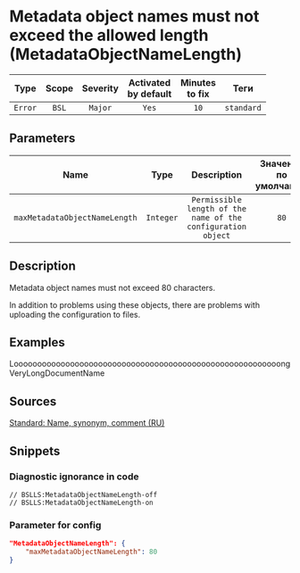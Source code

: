 # Metadata object names must not exceed the allowed length (MetadataObjectNameLength)

|  Type   | Scope | Severity | Activated<br>by default | Minutes<br>to fix |    Теги    |
|:-------:|:-----:|:--------:|:-----------------------------:|:-----------------------:|:----------:|
| `Error` | `BSL` | `Major`  |             `Yes`             |          `10`           | `standard` |

## Parameters


|             Name              |   Type    |                         Description                          | Значение<br>по умолчанию |
|:-----------------------------:|:---------:|:------------------------------------------------------------:|:------------------------------:|
| `maxMetadataObjectNameLength` | `Integer` | `Permissible length of the name of the configuration object` |              `80`              |
<!-- Блоки выше заполняются автоматически, не трогать -->
## Description
<!-- Описание диагностики заполняется вручную. Необходимо понятным языком описать смысл и схему работу -->

Metadata object names must not exceed 80 characters.

In addition to problems using these objects, there are problems with uploading the configuration to files.

## Examples

LooooooooooooooooooooooooooooooooooooooooooooooooooooooooongVeryLongDocumentName

## Sources
<!-- Необходимо указывать ссылки на все источники, из которых почерпнута информация для создания диагностики -->

[Standard: Name, synonym, comment (RU)](https://its.1c.ru/db/v8std#content:474:hdoc:2.3)

## Snippets

<!-- Блоки ниже заполняются автоматически, не трогать -->
### Diagnostic ignorance in code

```bsl
// BSLLS:MetadataObjectNameLength-off
// BSLLS:MetadataObjectNameLength-on
```

### Parameter for config

```json
"MetadataObjectNameLength": {
    "maxMetadataObjectNameLength": 80
}
```
